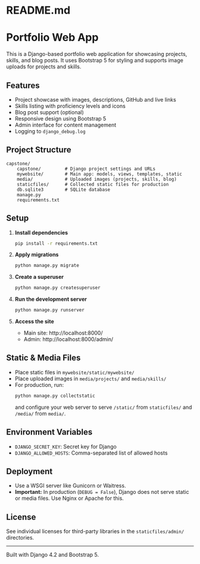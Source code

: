 # README.md
# Portfolio Web App

This is a Django-based portfolio web application for showcasing projects, skills, and blog posts. It uses Bootstrap 5 for styling and supports image uploads for projects and skills.

## Features

- Project showcase with images, descriptions, GitHub and live links
- Skills listing with proficiency levels and icons
- Blog post support (optional)
- Responsive design using Bootstrap 5
- Admin interface for content management
- Logging to `django_debug.log`

## Project Structure

```
capstone/
    capstone/         # Django project settings and URLs
    mywebsite/        # Main app: models, views, templates, static
    media/            # Uploaded images (projects, skills, blog)
    staticfiles/      # Collected static files for production
    db.sqlite3        # SQLite database
    manage.py
    requirements.txt
```

## Setup

1. **Install dependencies**
   ```sh
   pip install -r requirements.txt
   ```

2. **Apply migrations**
   ```sh
   python manage.py migrate
   ```

3. **Create a superuser**
   ```sh
   python manage.py createsuperuser
   ```

4. **Run the development server**
   ```sh
   python manage.py runserver
   ```

5. **Access the site**
   - Main site: http://localhost:8000/
   - Admin: http://localhost:8000/admin/

## Static & Media Files

- Place static files in `mywebsite/static/mywebsite/`
- Place uploaded images in `media/projects/` and `media/skills/`
- For production, run:
  ```sh
  python manage.py collectstatic
  ```
  and configure your web server to serve `/static/` from `staticfiles/` and `/media/` from `media/`.

## Environment Variables

- `DJANGO_SECRET_KEY`: Secret key for Django
- `DJANGO_ALLOWED_HOSTS`: Comma-separated list of allowed hosts

## Deployment

- Use a WSGI server like Gunicorn or Waitress.
- **Important:** In production (`DEBUG = False`), Django does not serve static or media files. Use Nginx or Apache for this.

## License

See individual licenses for third-party libraries in the `staticfiles/admin/` directories.

---

Built with Django 4.2 and Bootstrap 5.